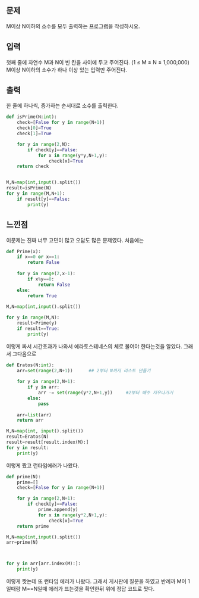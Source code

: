 ## 문제
 M이상 N이하의 소수를 모두 출력하는 프로그램을 작성하시오.

## 입력
첫째 줄에 자연수 M과 N이 빈 칸을 사이에 두고 주어진다. (1 ≤ M ≤ N ≤ 1,000,000) M이상 N이하의 소수가 하나 이상 있는 입력만 주어진다.

## 출력
한 줄에 하나씩, 증가하는 순서대로 소수를 출력한다.

```python
def isPrime(N:int):
    check=[False for y in range(N+1)]
    check[0]=True
    check[1]=True

    for y in range(2,N):
        if check[y]==False:
            for x in range(y*y,N+1,y):
                check[x]=True
    return check


M,N=map(int,input().split())
result=isPrime(N)
for y in range(M,N+1):
    if result[y]==False:
        print(y)
```

## 느낀점
이문제는 진짜 너무 고민이 많고 오답도 많은 문제였다.
처음에는
```python
def Prime(x):
    if x==0 or x==1:
        return False
    
    for y in range(2,x-1):
        if x%y==0:
            return False
    else:
        return True
    
M,N=map(int,input().split())

for y in range(M,N):
    result=Prime(y)
    if result==True:
        print(y)
```
이렇게 짜서 시간초과가 나와서 에라토스테네스의 체로 불어야 한다는것을 알았다.
그래서 그다음으로
```python
def Eratos(N:int):
    arr=set(range(2,N+1))      ## 2부터 N까지 리스트 만들기
    
    for y in range(2,N+1):
        if y in arr:
            arr -= set(range(y*2,N+1,y))     #2부터 배수 지우나가기
        else:
            pass
    
    arr=list(arr)
    return arr

M,N=map(int, input().split())
result=Eratos(N)
result=result[result.index(M):]
for y in result:
    print(y)
```

이렇게 짰고 런타임에러가 나왔다.

```python
def prime(N):
    prime=[]
    check=[False for y in range(N+1)]

    for y in range(2,N+1):
        if check[y]==False:
            prime.append(y)
            for x in range(y*2,N+1,y):
                check[x]=True
    return prime

M,N=map(int,input().split())
arr=prime(N)



for y in arr[arr.index(M):]:
    print(y)
```

이렇게 짯는데 또 런타임 에러가 나왔다. 그래서 게시판에 질문을 하였고 반례까 M이 1일때랑  M==N일때
에러가 뜨는것을 확인한뒤 위에 정답 코드로 짯다.




